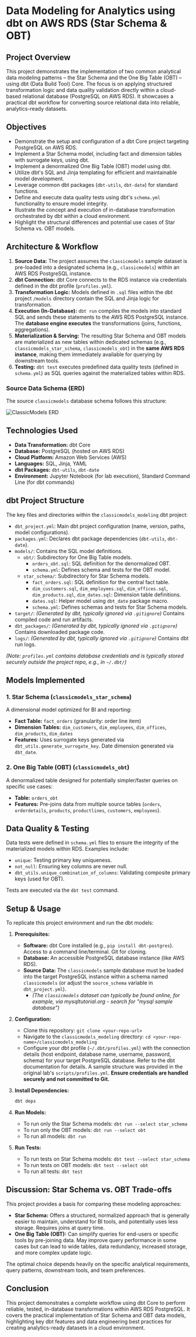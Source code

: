 # Data Modeling for Analytics using dbt on AWS RDS (Star Schema & OBT)

## Project Overview

This project demonstrates the implementation of two common analytical data modeling patterns – the Star Schema and the One Big Table (OBT) – using dbt (Data Build Tool) Core. The focus is on applying structured transformation logic and data quality validation directly within a cloud-based relational database (PostgreSQL on AWS RDS). It showcases a practical dbt workflow for converting source relational data into reliable, analytics-ready datasets.

## Objectives

* Demonstrate the setup and configuration of a dbt Core project targeting PostgreSQL on AWS RDS.
* Implement a Star Schema model, including fact and dimension tables with surrogate keys, using dbt.
* Implement a denormalized One Big Table (OBT) model using dbt.
* Utilize dbt's SQL and Jinja templating for efficient and maintainable model development.
* Leverage common dbt packages (`dbt-utils`, `dbt-date`) for standard functions.
* Define and execute data quality tests using dbt's `schema.yml` functionality to ensure model integrity.
* Illustrate the concept and execution of in-database transformation orchestrated by dbt within a cloud environment.
* Highlight the structural differences and potential use cases of Star Schema vs. OBT models.

## Architecture & Workflow

1.  **Source Data:** The project assumes the `classicmodels` sample dataset is pre-loaded into a designated schema (e.g., `classicmodels`) within an AWS RDS PostgreSQL instance.
2.  **dbt Connection:** dbt Core connects to the RDS instance via credentials defined in the dbt profile (`profiles.yml`).
3.  **Transformation Logic:** Models defined in `.sql` files within the dbt project `/models` directory contain the SQL and Jinja logic for transformation.
4.  **Execution (In-Database):** `dbt run` compiles the models into standard SQL and sends these statements to the AWS RDS PostgreSQL instance. The **database engine executes** the transformations (joins, functions, aggregations).
5.  **Materialization & Serving:** The resulting Star Schema and OBT models are materialized as new tables within dedicated schemas (e.g., `classicmodels_star_schema`, `classicmodels_obt`) in the **same AWS RDS instance**, making them immediately available for querying by downstream tools.
6.  **Testing:** `dbt test` executes predefined data quality tests (defined in `schema.yml`) as SQL queries against the materialized tables within RDS.

### Source Data Schema (ERD)

The source `classicmodels` database schema follows this structure:

![ClassicModels ERD](images/erm.png)

## Technologies Used

* **Data Transformation:** dbt Core
* **Database:** PostgreSQL (hosted on AWS RDS)
* **Cloud Platform:** Amazon Web Services (AWS)
* **Languages:** SQL, Jinja, YAML
* **dbt Packages:** `dbt-utils`, `dbt-date`
* **Environment:** Jupyter Notebook (for lab execution), Standard Command Line (for dbt commands)

## dbt Project Structure

The key files and directories within the `classicmodels_modeling` dbt project:

* `dbt_project.yml`: Main dbt project configuration (name, version, paths, model configurations).
* `packages.yml`: Declares dbt package dependencies (`dbt-utils`, `dbt-date`).
* `models/`: Contains the SQL model definitions.
    * `obt/`: Subdirectory for One Big Table models.
        * `orders_obt.sql`: SQL definition for the denormalized OBT.
        * `schema.yml`: Defines schema and tests for the OBT model.
    * `star_schema/`: Subdirectory for Star Schema models.
        * `fact_orders.sql`: SQL definition for the central fact table.
        * `dim_customers.sql`, `dim_employees.sql`, `dim_offices.sql`, `dim_products.sql`, `dim_dates.sql`: Dimension table definitions.
        * `dates.sql`: Helper model using `dbt_date` package macro.
        * `schema.yml`: Defines schemas and tests for Star Schema models.
* `target/`: *(Generated by dbt, typically ignored via `.gitignore`)* Contains compiled code and run artifacts.
* `dbt_packages/`: *(Generated by dbt, typically ignored via `.gitignore`)* Contains downloaded package code.
* `logs/`: *(Generated by dbt, typically ignored via `.gitignore`)* Contains dbt run logs.

*(Note: `profiles.yml` contains database credentials and is typically stored securely outside the project repo, e.g., in `~/.dbt/`)*

## Models Implemented

### 1. Star Schema (`classicmodels_star_schema`)

A dimensional model optimized for BI and reporting:

* **Fact Table:** `fact_orders` (granularity: order line item)
* **Dimension Tables:** `dim_customers`, `dim_employees`, `dim_offices`, `dim_products`, `dim_dates`
* **Features:** Uses surrogate keys generated via `dbt_utils.generate_surrogate_key`. Date dimension generated via `dbt_date`.

### 2. One Big Table (OBT) (`classicmodels_obt`)

A denormalized table designed for potentially simpler/faster queries on specific use cases:

* **Table:** `orders_obt`
* **Features:** Pre-joins data from multiple source tables (`orders`, `orderdetails`, `products`, `productlines`, `customers`, `employees`).

## Data Quality & Testing

Data tests were defined in `schema.yml` files to ensure the integrity of the materialized models within RDS. Examples include:

* `unique`: Testing primary key uniqueness.
* `not_null`: Ensuring key columns are never null.
* `dbt_utils.unique_combination_of_columns`: Validating composite primary keys (used for OBT).

Tests are executed via the `dbt test` command.

## Setup & Usage

To replicate this project environment and run the dbt models:

1.  **Prerequisites:**
    * **Software:** dbt Core installed (e.g., `pip install dbt-postgres`). Access to a command line/terminal. Git for cloning.
    * **Database:** An accessible PostgreSQL database instance (like AWS RDS).
    * **Source Data:** The `classicmodels` sample database must be loaded into the target PostgreSQL instance within a schema named `classicmodels` (or adjust the `source_schema` variable in `dbt_project.yml`).
        * *(The `classicmodels` dataset can typically be found online, for example, via mysqltutorial.org - search for "mysql sample database")*

2.  **Configuration:**
    * Clone this repository: `git clone <your-repo-url>`
    * Navigate to the `classicmodels_modeling` directory: `cd <your-repo-name>/classicmodels_modeling`
    * Configure your dbt profile (`~/.dbt/profiles.yml`) with the connection details (host endpoint, database name, username, password, schema) for your target PostgreSQL database. Refer to the dbt documentation for details. A sample structure was provided in the original lab's `scripts/profiles.yml`. **Ensure credentials are handled securely and not committed to Git.**

3.  **Install Dependencies:**
    ```bash
    dbt deps
    ```

4.  **Run Models:**
    * To run only the Star Schema models: `dbt run --select star_schema`
    * To run only the OBT models: `dbt run --select obt`
    * To run all models: `dbt run`

5.  **Run Tests:**
    * To run tests on Star Schema models: `dbt test --select star_schema`
    * To run tests on OBT models: `dbt test --select obt`
    * To run all tests: `dbt test`

## Discussion: Star Schema vs. OBT Trade-offs

This project provides a basis for comparing these modeling approaches:

* **Star Schema:** Offers a structured, normalized approach that is generally easier to maintain, understand for BI tools, and potentially uses less storage. Requires joins at query time.
* **One Big Table (OBT):** Can simplify queries for end-users or specific tools by pre-joining data. May improve query performance in some cases but can lead to wide tables, data redundancy, increased storage, and more complex update logic.

The optimal choice depends heavily on the specific analytical requirements, query patterns, downstream tools, and team preferences.

## Conclusion

This project demonstrates a complete workflow using dbt Core to perform reliable, tested, in-database transformations within AWS RDS PostgreSQL. It covers the practical implementation of Star Schema and OBT data models, highlighting key dbt features and data engineering best practices for creating analytics-ready datasets in a cloud environment.
